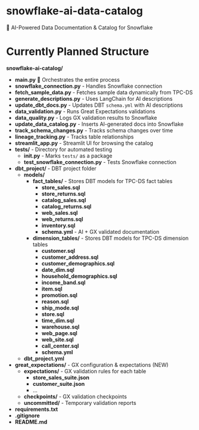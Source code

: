 # snowflake-ai-data-catalog
🚀 AI-Powered Data Documentation & Catalog for Snowflake

# Currently Planned Structure

**snowflake-ai-catalog/**
* **main.py** 🚀 Orchestrates the entire process
* **snowflake_connection.py** - Handles Snowflake connection
* **fetch_sample_data.py** - Fetches sample data dynamically from TPC-DS
* **generate_descriptions.py** - Uses LangChain for AI descriptions
* **update_dbt_docs.py** - Updates DBT `schema.yml` with AI descriptions
* **data_validation.py** - Runs Great Expectations validations
* **data_quality.py** - Logs GX validation results to Snowflake
* **update_data_catalog.py** - Inserts AI-generated docs into Snowflake
* **track_schema_changes.py** - Tracks schema changes over time
* **lineage_tracking.py** - Tracks table relationships
* **streamlit_app.py** - Streamlit UI for browsing the catalog
* **tests/** - Directory for automated testing
  * **__init__.py** - Marks `tests/` as a package
  * **test_snowflake_connection.py** - Tests Snowflake connection
* **dbt_project/** - DBT project folder
  * **models/**
    * **fact_tables/** - Stores DBT models for TPC-DS fact tables
      * **store_sales.sql**
      * **store_returns.sql**
      * **catalog_sales.sql**
      * **catalog_returns.sql**
      * **web_sales.sql**
      * **web_returns.sql**
      * **inventory.sql**
      * **schema.yml** - AI + GX validated documentation
    * **dimension_tables/** - Stores DBT models for TPC-DS dimension tables
      * **customer.sql**
      * **customer_address.sql**
      * **customer_demographics.sql**
      * **date_dim.sql**
      * **household_demographics.sql**
      * **income_band.sql**
      * **item.sql**
      * **promotion.sql**
      * **reason.sql**
      * **ship_mode.sql**
      * **store.sql**
      * **time_dim.sql**
      * **warehouse.sql**
      * **web_page.sql**
      * **web_site.sql**
      * **call_center.sql**
      * **schema.yml**
  * **dbt_project.yml**
* **great_expectations/** - GX configuration & expectations (NEW)
  * **expectations/** - GX validation rules for each table
    * **store_sales_suite.json**
    * **customer_suite.json**
    * ...
  * **checkpoints/** - GX validation checkpoints
  * **uncommitted/** - Temporary validation reports
* **requirements.txt**
* **.gitignore**
* **README.md**

